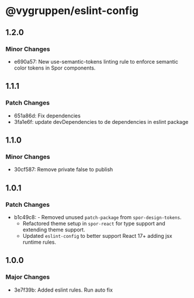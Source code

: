 # @vygruppen/eslint-config

## 1.2.0

### Minor Changes

- e690a57: New use-semantic-tokens linting rule to enforce semantic color tokens in Spor components.

## 1.1.1

### Patch Changes

- 651a86d: Fix dependencies
- 3fa1e6f: update devDependencies to de dependencies in eslint package

## 1.1.0

### Minor Changes

- 30cf587: Remove private false to publish

## 1.0.1

### Patch Changes

- b1c49c8: - Removed unused `patch-package` from `spor-design-tokens`.
  - Refactored theme setup in `spor-react` for type support and extending theme support.
  - Updated `eslint-config` to better support React 17+ adding jsx runtime rules.

## 1.0.0

### Major Changes

- 3e7f39b: Added eslint rules. Run auto fix
